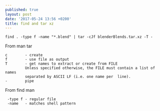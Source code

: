 ```yaml
---
published: true
layout: post
date: '2017-05-24 13:56 +0200'
title: find and tar xz
---
```

    find . -type f -name "*.blend" | tar -cJf blenderBlends.tar.xz -T -
    
From man tar

    c        - create
    f        - use file as output
    T        - get names to extract or create from FILE
             Unless specified otherwise, the FILE must contain a list of names 
             separated by ASCII LF (i.e. one name per  line).
    -        pipe
    
From find man

     -type f - regular file
     -name   - matches shell pattern

    